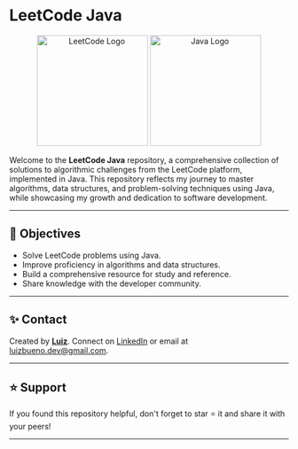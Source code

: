 # LeetCode Java

<p align="center">
  <img src="https://upload.wikimedia.org/wikipedia/commons/1/19/LeetCode_logo_black.png" alt="LeetCode Logo" width="200" height="200"/>
  <img src="https://upload.wikimedia.org/wikipedia/en/3/30/Java_programming_language_logo.svg" alt="Java Logo" width="200" height="200"/>
</p>

Welcome to the **LeetCode Java** repository, a comprehensive collection of solutions to algorithmic challenges from the LeetCode platform, implemented in Java. This repository reflects my journey to master algorithms, data structures, and problem-solving techniques using Java, while showcasing my growth and dedication to software development.

---

## 🚀 Objectives

- Solve LeetCode problems using Java.
- Improve proficiency in algorithms and data structures.
- Build a comprehensive resource for study and reference.
- Share knowledge with the developer community.

---

## ✨ Contact

Created by [**Luiz**](https://github.com/LuizBueno1). Connect on [LinkedIn](https://www.linkedin.com/in/luiz-henrique-bueno-152ba329a/) or email at [luizbueno.dev@gmail.com](mailto:luizbueno.dev@gmail.com).

---

## ⭐ Support

If you found this repository helpful, don't forget to star ⭐ it and share it with your peers!

---
